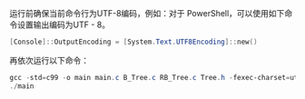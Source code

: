 运行前确保当前命令行为UTF-8编码，例如：对于 PowerShell，可以使用如下命令设置输出编码为UTF - 8。

```powershell
[Console]::OutputEncoding = [System.Text.UTF8Encoding]::new()
```

再依次运行以下命令：

```powershell
gcc -std=c99 -o main main.c B_Tree.c RB_Tree.c Tree.h -fexec-charset=utf-8
./main
```
